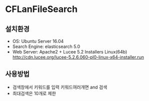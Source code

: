 # CFLanFileSearch

## 설치환경
* OS: Ubuntu Server 16.04
* Search Engine: elasticsearch 5.0
* Web Server: Apache2 + Lucee 5.2 Installers Linux\(64b\) <http://cdn.lucee.org/lucee-5.2.6.060-pl0-linux-x64-installer.run>

## 사용방법 
* 검색창에서 키워드를 입력 키워드여러개면 and 검색
* 최대검색은 10개로 제한 
